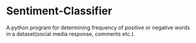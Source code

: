 # Sentiment-Classifier
A python program for determining frequency of positive or negative words in a dataset(social media response, comments etc.).
